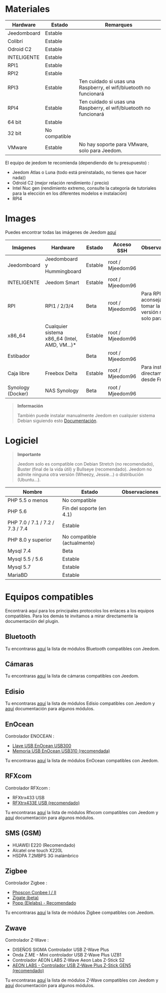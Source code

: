# Materiales

Hardware | Estado | Remarques
--- | --- | ---
Jeedomboard      | Estable        |
Colibrí     | Estable        |
Odroid C2        | Estable        |                          
INTELIGENTE            | Estable        |                          
RPI1             | Estable        |                          
RPI2             | Estable        |                          
RPI3             | Estable        | Ten cuidado si usas una Raspberry, el wifi/bluetooth no funcionará
RPI4             | Estable        | Ten cuidado si usas una Raspberry, el wifi/bluetooth no funcionará
64 bit          | Estable        |                          
32 bit          | No compatible  |                          
VMware           | Estable        | No hay soporte para VMware, solo para Jeedom.

El equipo de jeedom te recomienda (dependiendo de tu presupuesto) :

- Jeedom Atlas o Luna (todo está preinstalado, no tienes que hacer nada))
- Odroid C2 (mejor relación rendimiento / precio)
- Intel Nuc gen (rendimiento extremo, consulte la categoría de tutoriales para la elección en los diferentes modelos e instalación)
- RPI4

#  Images

Puedes encontrar todas las imágenes de Jeedom [aquí](https://images.jeedom.com/)

| Imágenes         | Hardware       | Estado           | Acceso SSH      | Observaciones      | Documentación      |
|----------------|----------------|----------------|----------------|----------------|---------------------|
| Jeedomboard    | Jeedomboard y Hummingboard | Estable         | root / Mjeedom96 |                | [Jeedomboard](https://doc.jeedom.com/es_ES/installation/mini) |
| INTELIGENTE          | Jeedom Smart   | Estable           | root / Mjeedom96 |                | [INTELIGENTE](https://doc.jeedom.com/es_ES/installation/smart) |
| RPI            | RPI1 / 2/3/4     | Beta           | root / Mjeedom96 |  Para RPI, es aconsejable tomar la versión rpi-64 solo para RPI 4              | [RPI](https://doc.jeedom.com/es_ES/installation/rpi) |
| x86_64         | Cualquier sistema x86_64 (Intel, AMD, VM...)*               | Estable           | root / Mjeedom96 |                | [x86_64](https://doc.jeedom.com/es_ES/installation/vm) |
| Estibador         |                | Beta           | root / Mjeedom96 |                | [Estibador](https://doc.jeedom.com/es_ES/installation/docker) |
| Caja libre        | Freebox Delta  | Estable         | root / Mjeedom96 | Para instalar directamente desde Freebox               | [Caja libre](https://doc.jeedom.com/es_ES/installation/freeboxdelta) |
| Synology (Docker)| NAS Synology | Beta          | root / Mjeedom96  |                | [Synology](https://doc.jeedom.com/es_ES/installation/synology) |

> **Información**
>
> También puede instalar manualmente Jeedom en cualquier sistema Debian siguiendo esto [Documentación](https://doc.jeedom.com/es_ES/installation/cli).

#  Logiciel

> **Importante**
>
> Jeedom solo es compatible con Debian Stretch (no recomendado), Buster (final de la vida útil) y Bullseye (recomendado). Jeedom no admite ninguna otra versión (Wheezy, Jessie...) o distribución (Ubuntu...).

| Nombre                     | Estado                    | Observaciones                |
|-------------------------|-------------------------|--------------------------|
| PHP 5.5 o menos        | No compatible            |                          |
| PHP 5.6                 | Fin del soporte (en 4.1) |                          |
| PHP 7.0 / 7.1 / 7.2 / 7.3 / 7.4 | Estable                  |                          |
| PHP 8.0 y superior         | No compatible (actualmente)|                          |
| Mysql 7.4               | Beta                    |                          |
| Mysql 5.5 / 5.6           | Estable                  |                          |
| Mysql 5.7               | Estable                  |                          |
| MariaBD                 | Estable                  |                          |


# Equipos compatibles

Encontrará aquí para los principales protocolos los enlaces a los equipos compatibles.
Para los demás te invitamos a mirar directamente la documentación del plugin.


## Bluetooth

Tu encontraras [aquí](https://compatibility.jeedom.com/index.php?p=home&plugin=blea) la lista de módulos Bluetooth compatibles con Jeedom.

## Cámaras

Tu encontraras [aquí](https://compatibility.jeedom.com/index.php?v=d&p=home&search=&plugin=camera) la lista de cámaras compatibles con Jeedom.

## Edisio

Tu encontraras [aquí](https://doc.jeedom.com/es_ES/edisio/equipement.compatible) la lista de módulos Edisio compatibles con Jeedom y [aquí](https://doc.jeedom.com/es_ES/edisio/) documentación para algunos módulos.

## EnOcean

Controlador ENOCEAN :

-   [Llave USB EnOcean USB300](https://www.domadoo.fr/fr/interface-domotique/3206-enocean-controleur-usb-enocean-avec-connecteur-sma-3700527400280.html)
-   [Memoria USB EnOcean USB310 (recomendada)](https://www.domadoo.fr/fr/interface-domotique/2433-enocean-controleur-usb-enocean-3700527400273.html)

Tu encontraras [aquí](https://compatibility.jeedom.com/index.php?v=d&p=home&search=&plugin=openenocean) la lista de módulos EnOcean compatibles con Jeedom.

## RFXcom

Controlador RFXcom :

-   RFXtrx433 USB
-   [RFXtrx433E USB (recomendado)](https://www.domadoo.fr/fr/interface-domotique/4659-rfxcom-interface-radio-recepteuremetteur-xl-43392mhz-usb-chacon-somfy-rts-oregon-et-autres.html)

Tu encontraras [aquí](https://compatibility.jeedom.com/index.php?v=d&p=home&search=&plugin=rfxcom) la lista de módulos Rfxcom compatibles con Jeedom y [aquí](https://doc.jeedom.com/es_ES/rfxcom/) documentación para algunos módulos.

## SMS (GSM)

-   HUAWEI E220 (Recomendado)
-   Alcatel one touch X220L
-   HSDPA 7.2MBPS 3G inalámbrico

## Zigbee

Controlador Zigbee :

- [Phoscon Conbee I / II](https://www.domadoo.fr/fr/interface-domotique/4974-phoscon-passerelle-universelle-zigbee-usb-conbee-ii-4260350821328.html)
- [Zigate (beta)](https://www.domadoo.fr/fr/interface-domotique/5734-lixee-dongle-usb-zigbee-zigate-v2-compatible-jeedom-eedomus-domoticz-3770014375094.html?search_query=zigate&results=106)
- [Popp (Elelabs) - Recomendado](https://www.domadoo.fr/fr/interface-domotique/5431-popp-dongle-usb-zigbee-zb-stick-chipset-efr32mg13-4251295701554.html)

Tu encontraras [aquí](https://compatibility.jeedom.com/index.php?v=d&p=home&search=&plugin=zigbee) la lista de módulos Zigbee compatibles con Jeedom.

## Zwave

Controlador Z-Wave :

-   DISEÑOS SIGMA Controlador USB Z-Wave Plus
-   Onda Z.ME - Mini controlador USB Z-Wave Plus UZB1
-   Controlador AEON LABS Z-Wave Aeon Labs Z-Stick S2
-   [AEON LABS - Controlador USB Z-Wave Plus Z-Stick GEN5 (recomendado)](https://www.domadoo.fr/fr/interface-domotique/2917-aeotec-controleur-usb-z-wave-plus-z-stick-gen5-1220000012813.html?search_query=sigma&results=4)

Tu encontraras [aquí](https://compatibility.jeedom.com/index.php?v=d&p=home&search=&plugin=openzwave) la lista de módulos Z-Wave compatibles con Jeedom y [aquí](https://doc.jeedom.com/es_ES/zwave/) documentación para algunos módulos.
